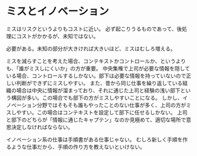 # ミスとイノベーション

ミスはリスクというよりもコストに近い。
必ず起こりうるものであって、後処理にコストがかかるが、未知ではない。

必要がある。未知の部分が大きければ大きいほど、ミスはむしろ増える。

ミスを減らすことを考えた場合、コンテキストかコントロールか、というよりも、「誰がミスしにくいか」の方が重要。
中央集権で上司が必要な情報を隠している場合、コントロールするしかない。部下は必要な情報を持っていないので正しい判断ができずにミスしやすい。
また、昔から同じ仕事を繰り返している組織の場合は中央に情報が溜まっており、それに通じた上司と経験の浅い部下という構図が多い。この場合でも部下の方がミスしやすいことになる。
しかし、イノベーション分野ではそもそも誰もやったことのない仕事が多く、上司の方がミスしやすい。この場合はコンテキストを設定して部下に任せるしかない。
上司と部下のどちらが「情報に通じたキャプテン」なのか見極めて、適切な場所で意思決定しなければならない。

イノベーション系の仕事は手順書がある仕事じゃない。
むしろ新しく手順を作るような仕事だから、手順の作り方を教えないといけない。
